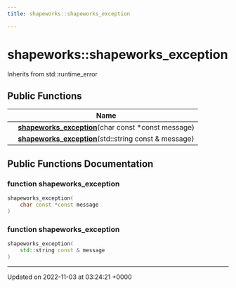 ```yaml
---
title: shapeworks::shapeworks_exception

---
```


# shapeworks::shapeworks_exception





Inherits from std::runtime_error

## Public Functions

|                | Name           |
| -------------- | -------------- |
| | **[shapeworks_exception](../Classes/classshapeworks_1_1shapeworks__exception.md#function-shapeworks-exception)**(char const *const message) |
| | **[shapeworks_exception](../Classes/classshapeworks_1_1shapeworks__exception.md#function-shapeworks-exception)**(std::string const & message) |

## Public Functions Documentation

### function shapeworks_exception

```cpp
shapeworks_exception(
    char const *const message
)
```


### function shapeworks_exception

```cpp
shapeworks_exception(
    std::string const & message
)
```


-------------------------------

Updated on 2022-11-03 at 03:24:21 +0000